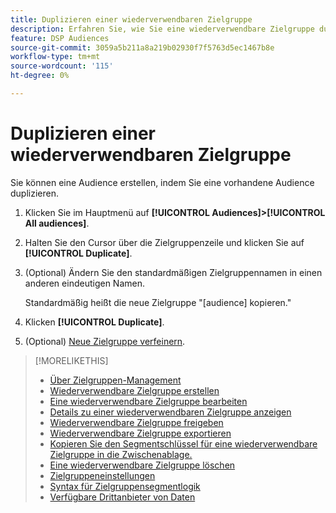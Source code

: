 ```yaml
---
title: Duplizieren einer wiederverwendbaren Zielgruppe
description: Erfahren Sie, wie Sie eine wiederverwendbare Zielgruppe duplizieren.
feature: DSP Audiences
source-git-commit: 3059a5b211a8a219b02930f7f5763d5ec1467b8e
workflow-type: tm+mt
source-wordcount: '115'
ht-degree: 0%

---
```


# Duplizieren einer wiederverwendbaren Zielgruppe

Sie können eine Audience erstellen, indem Sie eine vorhandene Audience duplizieren.

1. Klicken Sie im Hauptmenü auf **[!UICONTROL Audiences]>[!UICONTROL All audiences]**.

1. Halten Sie den Cursor über die Zielgruppenzeile und klicken Sie auf **[!UICONTROL Duplicate]**.

1. (Optional) Ändern Sie den standardmäßigen Zielgruppennamen in einen anderen eindeutigen Namen.

   Standardmäßig heißt die neue Zielgruppe &quot;[audience] kopieren.&quot;

1. Klicken **[!UICONTROL Duplicate]**.

1. (Optional) [Neue Zielgruppe verfeinern](reusable-audience-edit.md).

>[!MORELIKETHIS]
>
>* [Über Zielgruppen-Management](audience-about.md)
>* [Wiederverwendbare Zielgruppe erstellen](reusable-audience-create.md)
>* [Eine wiederverwendbare Zielgruppe bearbeiten](reusable-audience-edit.md)
>* [Details zu einer wiederverwendbaren Zielgruppe anzeigen](reusable-audience-view-details.md)
>* [Wiederverwendbare Zielgruppe freigeben](reusable-audience-share.md)
>* [Wiederverwendbare Zielgruppe exportieren](reusable-audience-export.md)
>* [Kopieren Sie den Segmentschlüssel für eine wiederverwendbare Zielgruppe in die Zwischenablage.](reusable-audience-clipboard.md)
>* [Eine wiederverwendbare Zielgruppe löschen](reusable-audience-delete.md)
>* [Zielgruppeneinstellungen](audience-settings.md)
>* [Syntax für Zielgruppensegmentlogik](audience-segment-logic-syntax.md)
>* [Verfügbare Drittanbieter von Daten](third-party-data-providers.md)

